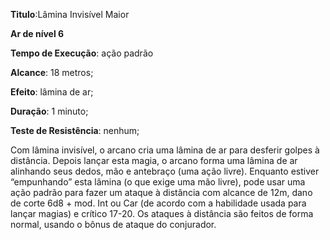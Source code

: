 **Titulo**:Lâmina Invisível Maior

**Ar de nível 6**

**Tempo de Execução**: ação padrão

**Alcance**: 18 metros;

**Efeito**: lâmina de ar;

**Duração**: 1 minuto;

**Teste de Resistência**: nenhum;

Com lâmina invisível, o arcano cria 
uma lâmina de ar para desferir golpes à 
distância. Depois lançar esta magia, o arcano forma uma lâmina de ar alinhando 
seus dedos, mão e antebraço (uma ação livre). Enquanto estiver “empunhando” esta 
lâmina (o que exige uma mão livre), pode 
usar uma ação padrão para fazer um ataque à distância com alcance de 12m, dano 
de corte 6d8 + mod. Int ou Car (de acordo com a habilidade usada para lançar magias) e crítico 17-20. Os ataques à distância são feitos de forma normal, usando o 
bônus de ataque do conjurador.
